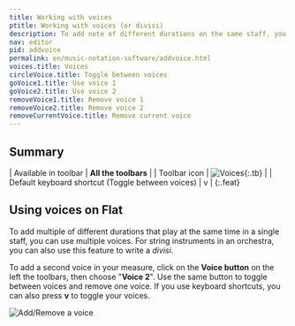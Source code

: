 ```yaml
---
title: Working with voices
ptitle: Working with voices (or divisi)
description: To add note of different durations on the same staff, you can create multiple voices. Click on the Voices button and choose Voice 2.
nav: editor
pid: addvoice
permalink: en/music-notation-software/addvoice.html
voices.title: Voices
circleVoice.title: Toggle between voices
goVoice1.title: Use voice 1
goVoice2.title: Use voice 2
removeVoice1.title: Remove voice 1
removeVoice2.title: Remove voice 2
removeCurrentVoice.title: Remove current voice
---
```


## Summary

| Available in toolbar | **All the toolbars** |
| Toolbar icon | ![Voices](/help/assets/img/editor/voices.png){:.tb} |
| Default keyboard shortcut (Toggle between voices) | <span class="kb-container"><span class="kb">v</span></span>  |
{:.feat}

## Using voices on Flat

To add multiple of different durations that play at the same time in a single staff, you can use multiple voices. For string instruments in an orchestra, you can also use this feature to write a *divisi*.

To add a second voice in your measure, click on the **Voice button** on the left the toolbars, then choose "**Voice 2**". Use the same button to toggle between voices and remove one voice. If you use keyboard shortcuts, you can also press **v** to toggle your voices.

![Add/Remove a voice](/help/assets/img/editor/voiceAdd.gif)

